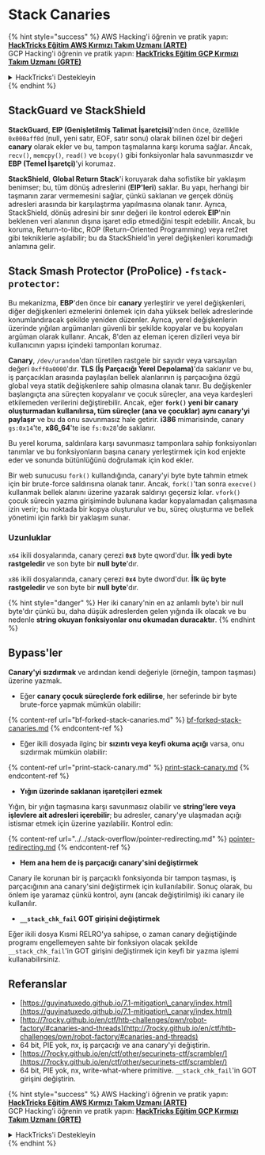 # Stack Canaries

{% hint style="success" %}
AWS Hacking'i öğrenin ve pratik yapın:<img src="/.gitbook/assets/arte.png" alt="" data-size="line">[**HackTricks Eğitim AWS Kırmızı Takım Uzmanı (ARTE)**](https://training.hacktricks.xyz/courses/arte)<img src="/.gitbook/assets/arte.png" alt="" data-size="line">\
GCP Hacking'i öğrenin ve pratik yapın: <img src="/.gitbook/assets/grte.png" alt="" data-size="line">[**HackTricks Eğitim GCP Kırmızı Takım Uzmanı (GRTE)**<img src="/.gitbook/assets/grte.png" alt="" data-size="line">](https://training.hacktricks.xyz/courses/grte)

<details>

<summary>HackTricks'i Destekleyin</summary>

* [**abonelik planlarını**](https://github.com/sponsors/carlospolop) kontrol edin!
* **💬 [**Discord grubuna**](https://discord.gg/hRep4RUj7f) veya [**telegram grubuna**](https://t.me/peass) katılın ya da **Twitter'da** 🐦 [**@hacktricks\_live**](https://twitter.com/hacktricks\_live)**'i takip edin.**
* **Hacking ipuçlarını paylaşmak için** [**HackTricks**](https://github.com/carlospolop/hacktricks) ve [**HackTricks Cloud**](https://github.com/carlospolop/hacktricks-cloud) github reposuna PR gönderin.

</details>
{% endhint %}

## **StackGuard ve StackShield**

**StackGuard**, **EIP (Genişletilmiş Talimat İşaretçisi)**'nden önce, özellikle `0x000aff0d` (null, yeni satır, EOF, satır sonu) olarak bilinen özel bir değeri **canary** olarak ekler ve bu, tampon taşmalarına karşı koruma sağlar. Ancak, `recv()`, `memcpy()`, `read()` ve `bcopy()` gibi fonksiyonlar hala savunmasızdır ve **EBP (Temel İşaretçi)**'yi korumaz.

**StackShield**, **Global Return Stack**'i koruyarak daha sofistike bir yaklaşım benimser; bu, tüm dönüş adreslerini (**EIP'leri**) saklar. Bu yapı, herhangi bir taşmanın zarar vermemesini sağlar, çünkü saklanan ve gerçek dönüş adresleri arasında bir karşılaştırma yapılmasına olanak tanır. Ayrıca, StackShield, dönüş adresini bir sınır değeri ile kontrol ederek **EIP**'nin beklenen veri alanının dışına işaret edip etmediğini tespit edebilir. Ancak, bu koruma, Return-to-libc, ROP (Return-Oriented Programming) veya ret2ret gibi tekniklerle aşılabilir; bu da StackShield'in yerel değişkenleri korumadığı anlamına gelir.

## **Stack Smash Protector (ProPolice) `-fstack-protector`:**

Bu mekanizma, **EBP**'den önce bir **canary** yerleştirir ve yerel değişkenleri, diğer değişkenleri ezmelerini önlemek için daha yüksek bellek adreslerinde konumlandıracak şekilde yeniden düzenler. Ayrıca, yerel değişkenlerin üzerinde yığılan argümanları güvenli bir şekilde kopyalar ve bu kopyaları argüman olarak kullanır. Ancak, 8'den az eleman içeren dizileri veya bir kullanıcının yapısı içindeki tamponları korumaz.

**Canary**, `/dev/urandom`'dan türetilen rastgele bir sayıdır veya varsayılan değeri `0xff0a0000`'dır. **TLS (İş Parçacığı Yerel Depolama)**'da saklanır ve bu, iş parçacıkları arasında paylaşılan bellek alanlarının iş parçacığına özgü global veya statik değişkenlere sahip olmasına olanak tanır. Bu değişkenler başlangıçta ana süreçten kopyalanır ve çocuk süreçler, ana veya kardeşleri etkilemeden verilerini değiştirebilir. Ancak, eğer **`fork()` yeni bir canary oluşturmadan kullanılırsa, tüm süreçler (ana ve çocuklar) aynı canary'yi paylaşır** ve bu da onu savunmasız hale getirir. **i386** mimarisinde, canary `gs:0x14`'te, **x86\_64**'te ise `fs:0x28`'de saklanır.

Bu yerel koruma, saldırılara karşı savunmasız tamponlara sahip fonksiyonları tanımlar ve bu fonksiyonların başına canary yerleştirmek için kod enjekte eder ve sonunda bütünlüğünü doğrulamak için kod ekler.

Bir web sunucusu `fork()` kullandığında, canary'yi byte byte tahmin etmek için bir brute-force saldırısına olanak tanır. Ancak, `fork()`'tan sonra `execve()` kullanmak bellek alanını üzerine yazarak saldırıyı geçersiz kılar. `vfork()` çocuk sürecin yazma girişiminde bulunana kadar kopyalamadan çalışmasına izin verir; bu noktada bir kopya oluşturulur ve bu, süreç oluşturma ve bellek yönetimi için farklı bir yaklaşım sunar.

### Uzunluklar

`x64` ikili dosyalarında, canary çerezi **`0x8`** byte qword'dur. **İlk yedi byte rastgeledir** ve son byte bir **null byte**'dır.

`x86` ikili dosyalarında, canary çerezi **`0x4`** byte dword'dur. **İlk üç byte rastgeledir** ve son byte bir **null byte**'dır.

{% hint style="danger" %}
Her iki canary'nin en az anlamlı byte'ı bir null byte'dır çünkü bu, daha düşük adreslerden gelen yığında ilk olacak ve bu nedenle **string okuyan fonksiyonlar onu okumadan duracaktır**.
{% endhint %}

## Bypass'ler

**Canary'yi sızdırmak** ve ardından kendi değeriyle (örneğin, tampon taşması) üzerine yazmak.

* Eğer **canary çocuk süreçlerde fork edilirse**, her seferinde bir byte brute-force yapmak mümkün olabilir:

{% content-ref url="bf-forked-stack-canaries.md" %}
[bf-forked-stack-canaries.md](bf-forked-stack-canaries.md)
{% endcontent-ref %}

* Eğer ikili dosyada ilginç bir **sızıntı veya keyfi okuma açığı** varsa, onu sızdırmak mümkün olabilir:

{% content-ref url="print-stack-canary.md" %}
[print-stack-canary.md](print-stack-canary.md)
{% endcontent-ref %}

* **Yığın üzerinde saklanan işaretçileri ezmek**

Yığın, bir yığın taşmasına karşı savunmasız olabilir ve **string'lere veya işlevlere ait adresleri içerebilir**; bu adresler, canary'ye ulaşmadan açığı istismar etmek için üzerine yazılabilir. Kontrol edin:

{% content-ref url="../../stack-overflow/pointer-redirecting.md" %}
[pointer-redirecting.md](../../stack-overflow/pointer-redirecting.md)
{% endcontent-ref %}

* **Hem ana hem de iş parçacığı canary'sini değiştirmek**

Canary ile korunan bir iş parçacıklı fonksiyonda bir tampon taşması, iş parçacığının ana canary'sini değiştirmek için kullanılabilir. Sonuç olarak, bu önlem işe yaramaz çünkü kontrol, aynı (ancak değiştirilmiş) iki canary ile kullanılır.

* **`__stack_chk_fail` GOT girişini değiştirmek**

Eğer ikili dosya Kısmi RELRO'ya sahipse, o zaman canary değiştiğinde programı engellemeyen sahte bir fonksiyon olacak şekilde `__stack_chk_fail`'in GOT girişini değiştirmek için keyfi bir yazma işlemi kullanabilirsiniz.

## Referanslar

* [https://guyinatuxedo.github.io/7.1-mitigation\_canary/index.html](https://guyinatuxedo.github.io/7.1-mitigation\_canary/index.html)
* [http://7rocky.github.io/en/ctf/htb-challenges/pwn/robot-factory/#canaries-and-threads](http://7rocky.github.io/en/ctf/htb-challenges/pwn/robot-factory/#canaries-and-threads)
* 64 bit, PIE yok, nx, iş parçacığı ve ana canary'yi değiştirin.
* [https://7rocky.github.io/en/ctf/other/securinets-ctf/scrambler/](https://7rocky.github.io/en/ctf/other/securinets-ctf/scrambler/)
* 64 bit, PIE yok, nx, write-what-where primitive. `__stack_chk_fail`'in GOT girişini değiştirin.

{% hint style="success" %}
AWS Hacking'i öğrenin ve pratik yapın:<img src="/.gitbook/assets/arte.png" alt="" data-size="line">[**HackTricks Eğitim AWS Kırmızı Takım Uzmanı (ARTE)**](https://training.hacktricks.xyz/courses/arte)<img src="/.gitbook/assets/arte.png" alt="" data-size="line">\
GCP Hacking'i öğrenin ve pratik yapın: <img src="/.gitbook/assets/grte.png" alt="" data-size="line">[**HackTricks Eğitim GCP Kırmızı Takım Uzmanı (GRTE)**<img src="/.gitbook/assets/grte.png" alt="" data-size="line">](https://training.hacktricks.xyz/courses/grte)

<details>

<summary>HackTricks'i Destekleyin</summary>

* [**abonelik planlarını**](https://github.com/sponsors/carlospolop) kontrol edin!
* **💬 [**Discord grubuna**](https://discord.gg/hRep4RUj7f) veya [**telegram grubuna**](https://t.me/peass) katılın ya da **Twitter'da** 🐦 [**@hacktricks\_live**](https://twitter.com/hacktricks\_live)**'i takip edin.**
* **Hacking ipuçlarını paylaşmak için** [**HackTricks**](https://github.com/carlospolop/hacktricks) ve [**HackTricks Cloud**](https://github.com/carlospolop/hacktricks-cloud) github reposuna PR gönderin.

</details>
{% endhint %}
